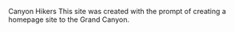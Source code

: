 Canyon Hikers
This site was created with the prompt of creating a homepage site to the Grand Canyon.
